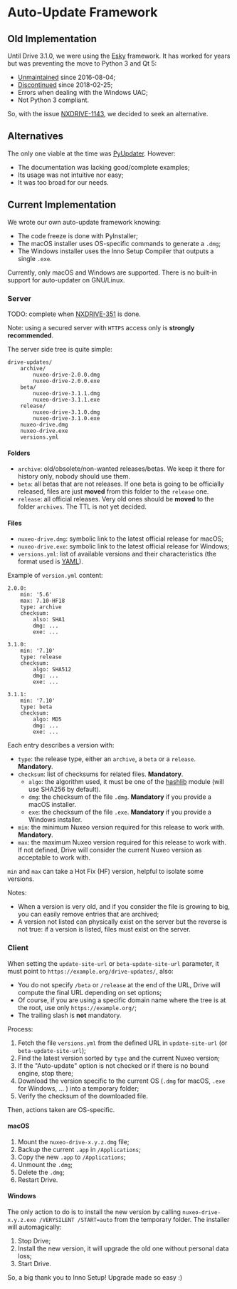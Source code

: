 # Auto-Update Framework

## Old Implementation

Until Drive 3.1.0, we were using the [Esky](https://pypi.org/project/esky/) framework. It has worked for years but was preventing the move to Python 3 and Qt 5:
- [Unmaintained](https://github.com/cloudmatrix/esky/commit/d0a107f6d672fd49a2aafe9581bbcdb73fbf9c6b) since 2016-08-04;
- [Discontinued](https://github.com/cloudmatrix/esky/commit/6fde3201f0335064931a6c7f7847fc5ad39001b4) since 2018-02-25;
- Errors when dealing with the Windows UAC;
- Not Python 3 compliant.

So, with the issue [NXDRIVE-1143](https://jira.nuxeo.com/browse/NXDRIVE-1143), we decided to seek an alternative.

## Alternatives

The only one viable at the time was [PyUpdater](http://www.pyupdater.org/). However:
- The documentation was lacking good/complete examples;
- Its usage was not intuitive nor easy;
- It was too broad for our needs.

## Current Implementation

We wrote our own auto-update framework knowing:
- The code freeze is done with PyInstaller;
- The macOS installer uses OS-specific commands to generate a `.dmg`;
- The Windows installer uses the Inno Setup Compiler that outputs a single `.exe`.

Currently, only macOS and Windows are supported.
There is no built-in support for auto-updater on GNU/Linux.

### Server

TODO: complete when [NXDRIVE-351](https://jira.nuxeo.com/browse/NXDRIVE-351) is done.

Note: using a secured server with `HTTPS` access only is **strongly recommended**.

The server side tree is quite simple:

    drive-updates/
        archive/
            nuxeo-drive-2.0.0.dmg
            nuxeo-drive-2.0.0.exe
        beta/
            nuxeo-drive-3.1.1.dmg
            nuxeo-drive-3.1.1.exe
        release/
            nuxeo-drive-3.1.0.dmg
            nuxeo-drive-3.1.0.exe
        nuxeo-drive.dmg
        nuxeo-drive.exe
        versions.yml

#### Folders

- `archive`: old/obsolete/non-wanted releases/betas. We keep it there for history only, nobody should use them.
- `beta`: all betas that are not releases. If one beta is going to be officially released, files are just **moved** from this folder to the `release` one.
- `release`: all official releases. Very old ones should be **moved** to the folder `archives`. The TTL is not yet decided.

#### Files

- `nuxeo-drive.dmg`: symbolic link to the latest official release for macOS;
- `nuxeo-drive.exe`: symbolic link to the latest official release for Windows;
- `versions.yml`: list of available versions and their characteristics (the format used is [YAML](http://yaml.org/)).

Example of `version.yml` content:

    2.0.0:
        min: '5.6'
        max: 7.10-HF18
        type: archive
        checksum:
            also: SHA1
            dmg: ...
            exe: ...

    3.1.0:
        min: '7.10'
        type: release
        checksum:
            algo: SHA512
            dmg: ...
            exe: ...

    3.1.1:
        min: '7.10'
        type: beta
        checksum:
            algo: MD5
            dmg: ...
            exe: ...

Each entry describes a version with:
- `type`: the release type, either an `archive`, a `beta` or a `release`. **Mandatory**.
- `checksum`: list of checksums for related files. **Mandatory**.
    - `algo`: the algorithm used, it must be one of the [hashlib](https://docs.python.org/2/library/hashlib.html) module (will use SHA256 by default).
    - `dmg`: the checksum of the file `.dmg`. **Mandatory** if you provide a macOS installer.
    - `exe`: the checksum of the file `.exe`. **Mandatory** if you provide a Windows installer.
- `min`: the minimum Nuxeo version required for this release to work with. **Mandatory**.
- `max`: the maximum Nuxeo version required for this release to work with. If not defined, Drive will consider the current Nuxeo version as acceptable to work with.

`min` and `max` can take a Hot Fix (HF) version, helpful to isolate some versions.

Notes:
- When a version is very old, and if you consider the file is growing to big, you can easily remove entries that are archived;
- A version not listed can physically exist on the server but the reverse is not true: if a version is listed, files must exist on the server.

### Client

When setting the `update-site-url` or `beta-update-site-url` parameter, it must point to `https://example.org/drive-updates/`, also:
- You do not specify `/beta` or `/release` at the end of the URL, Drive will compute the final URL depending on set options;
- Of course, if you are using a specific domain name where the tree is at the root, use only `https://example.org/`;
- The trailing slash is **not** mandatory.

Process:
1. Fetch the file `versions.yml` from the defined URL in `update-site-url` (or `beta-update-site-url`);
2. Find the latest version sorted by `type` and the current Nuxeo version;
3. If the "Auto-update" option is not checked or if there is no bound engine, stop there;
4. Download the version specific to the current OS (`.dmg` for macOS, `.exe` for Windows, ... ) into a temporary folder;
5. Verify the checksum of the downloaded file.

Then, actions taken are OS-specific.

#### macOS

1. Mount the `nuxeo-drive-x.y.z.dmg` file;
2. Backup the current `.app` in `/Applications`;
3. Copy the new `.app` to `/Applications`;
5. Unmount the `.dmg`;
6. Delete the `.dmg`;
4. Restart Drive.

#### Windows

The only action to do is to install the new version by calling `nuxeo-drive-x.y.z.exe /VERYSILENT /START=auto` from the temporary folder.
The installer will automagically:

1. Stop Drive;
2. Install the new version, it will upgrade the old one without personal data loss;
3. Start Drive.

So, a big thank you to Inno Setup! Upgrade made so easy :)
